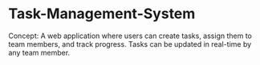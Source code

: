 # Task-Management-System
Concept: A web application where users can create tasks, assign them to team members, and track progress. Tasks can be updated in real-time by any team member.
